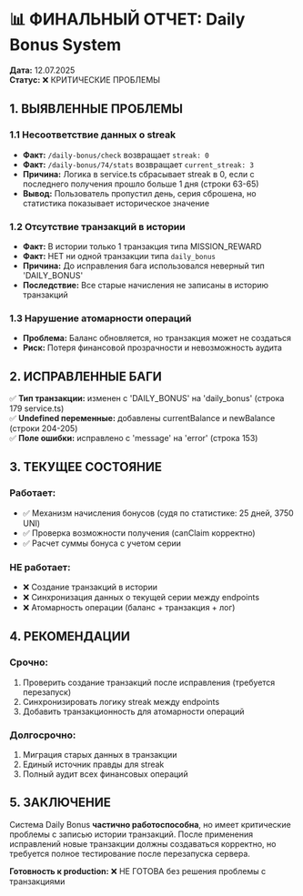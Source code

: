 # 📊 ФИНАЛЬНЫЙ ОТЧЕТ: Daily Bonus System
**Дата:** 12.07.2025  
**Статус:** ❌ КРИТИЧЕСКИЕ ПРОБЛЕМЫ

## 1. ВЫЯВЛЕННЫЕ ПРОБЛЕМЫ

### 1.1 Несоответствие данных о streak
- **Факт:** `/daily-bonus/check` возвращает `streak: 0`
- **Факт:** `/daily-bonus/74/stats` возвращает `current_streak: 3`
- **Причина:** Логика в service.ts сбрасывает streak в 0, если с последнего получения прошло больше 1 дня (строки 63-65)
- **Вывод:** Пользователь пропустил день, серия сброшена, но статистика показывает историческое значение

### 1.2 Отсутствие транзакций в истории  
- **Факт:** В истории только 1 транзакция типа MISSION_REWARD
- **Факт:** НЕТ ни одной транзакции типа `daily_bonus`
- **Причина:** До исправления бага использовался неверный тип 'DAILY_BONUS'
- **Последствие:** Все старые начисления не записаны в историю транзакций

### 1.3 Нарушение атомарности операций
- **Проблема:** Баланс обновляется, но транзакция может не создаться
- **Риск:** Потеря финансовой прозрачности и невозможность аудита

## 2. ИСПРАВЛЕННЫЕ БАГИ

✅ **Тип транзакции:** изменен с 'DAILY_BONUS' на 'daily_bonus' (строка 179 service.ts)  
✅ **Undefined переменные:** добавлены currentBalance и newBalance (строки 204-205)  
✅ **Поле ошибки:** исправлено с 'message' на 'error' (строка 153)

## 3. ТЕКУЩЕЕ СОСТОЯНИЕ

### Работает:
- ✅ Механизм начисления бонусов (судя по статистике: 25 дней, 3750 UNI)
- ✅ Проверка возможности получения (canClaim корректно)
- ✅ Расчет суммы бонуса с учетом серии

### НЕ работает:
- ❌ Создание транзакций в истории
- ❌ Синхронизация данных о текущей серии между endpoints
- ❌ Атомарность операции (баланс + транзакция + лог)

## 4. РЕКОМЕНДАЦИИ

### Срочно:
1. Проверить создание транзакций после исправления (требуется перезапуск)
2. Синхронизировать логику streak между endpoints
3. Добавить транзакционность для атомарности операций

### Долгосрочно:
1. Миграция старых данных в транзакции
2. Единый источник правды для streak
3. Полный аудит всех финансовых операций

## 5. ЗАКЛЮЧЕНИЕ

Система Daily Bonus **частично работоспособна**, но имеет критические проблемы с записью истории транзакций. После применения исправлений новые транзакции должны создаваться корректно, но требуется полное тестирование после перезапуска сервера.

**Готовность к production:** ❌ НЕ ГОТОВА без решения проблемы с транзакциями